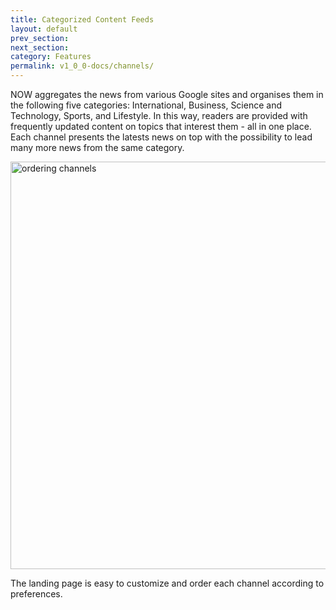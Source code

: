 ```yaml
---
title: Categorized Content Feeds
layout: default
prev_section:
next_section:
category: Features
permalink: v1_0_0-docs/channels/
---
```

NOW aggregates the news from various Google sites and organises them in the following five categories: International, Business, Science and Technology, Sports, and Lifestyle. In this way, readers are provided with frequently updated content on topics that interest them - all in one place. Each channel presents the latests news on top with the possibility to lead many more news from the same category.

<img src="{{ site.baseurl }}/img/ordering_channels_v1.0.0.png" alt="ordering channels" style="width:880px;height:652px; margin: 0 auto">

The landing page is easy to customize and order each channel according to preferences.
